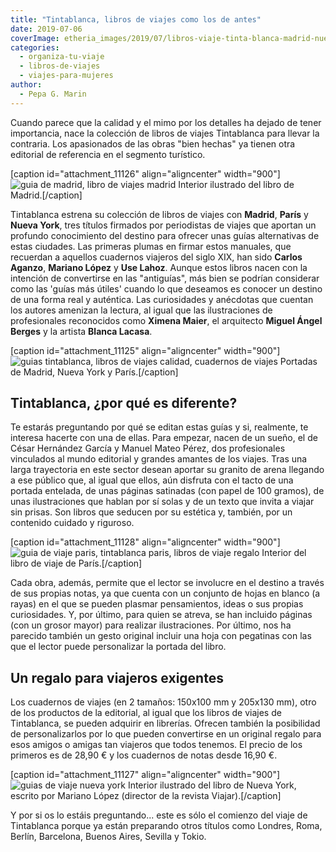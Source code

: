 ```yaml
---
title: "Tintablanca, libros de viajes como los de antes"
date: 2019-07-06
coverImage: etheria_images/2019/07/libros-viaje-tinta-blanca-madrid-nueva-york-paris.jpg
categories: 
  - organiza-tu-viaje
  - libros-de-viajes
  - viajes-para-mujeres
author: 
  - Pepa G. Marin
---
```


Cuando parece que la calidad y el mimo por los detalles ha dejado de tener importancia, 
nace la colección de libros de viajes Tintablanca para llevar la contraria. Los 
apasionados de las obras "bien hechas" ya tienen otra editorial de referencia en el 
segmento turístico. 

\[caption id="attachment\_11126" align="aligncenter" width="900"\]![guia de madrid, libro de viajes madrid](etheria_images/2019/07/tinta-blanca-madrid.jpg "Interior del libro ilustrado de Madrid.") Interior ilustrado del libro de Madrid.\[/caption\]

Tintablanca estrena su colección de libros de viajes con **Madrid**, **París** y **Nueva York**, tres títulos firmados por periodistas de viajes que aportan un profundo conocimiento del destino para ofrecer unas guías alternativas de estas ciudades. Las primeras plumas en firmar estos manuales, que recuerdan a aquellos cuadernos viajeros del siglo XIX, han sido **Carlos Aganzo**, **Mariano López** y **Use Lahoz**. Aunque estos libros nacen con la intención de convertirse en las "antiguías", más bien se podrían considerar como las 'guías más útiles' cuando lo que deseamos es conocer un destino de una forma real y auténtica. Las curiosidades y anécdotas que cuentan los autores amenizan la lectura, al igual que las ilustraciones de profesionales reconocidos como **Ximena Maier**, el arquitecto **Miguel Ángel Berges** y la artista **Blanca Lacasa**.

\[caption id="attachment\_11125" align="aligncenter" width="900"\]![guias tintablanca, libros de viajes calidad, cuadernos de viajes](etheria_images/2019/07/libros-viaje-tinta-blanca-madrid-nueva-york-paris.jpg "Portadas de Madrid, Nueva York y París.") Portadas de Madrid, Nueva York y París.\[/caption\]

## Tintablanca, ¿por qué es diferente?

Te estarás preguntando por qué se editan estas guías y si, realmente, te interesa hacerte con una de ellas. Para empezar, nacen de un sueño, el de César Hernández García y Manuel Mateo Pérez, dos profesionales vinculados al mundo editorial y grandes amantes de los viajes. Tras una larga trayectoria en este sector desean aportar su granito de arena llegando a ese público que, al igual que ellos, aún disfruta con el tacto de una portada entelada, de unas páginas satinadas (con papel de 100 gramos), de unas ilustraciones que hablan por sí solas y de un texto que invita a viajar sin prisas. Son libros que seducen por su estética y, también, por un contenido cuidado y riguroso.

\[caption id="attachment\_11128" align="aligncenter" width="900"\]![guia de viaje paris, tintablanca paris, libros de viaje regalo](etheria_images/2019/07/tinta-blanca-paris.jpg "Interior del libro de viaje de París.") Interior del libro de viaje de París.\[/caption\]

Cada obra, además, permite que el lector se involucre en el destino a través de sus propias notas, ya que cuenta con un conjunto de hojas en blanco (a rayas) en el que se pueden plasmar pensamientos, ideas o sus propias curiosidades. Y, por último, para quien se atreva, se han incluido páginas (con un grosor mayor) para realizar ilustraciones. Por último, nos ha parecido también un gesto original incluir una hoja con pegatinas con las que el lector puede personalizar la portada del libro.

## Un regalo para viajeros exigentes

Los cuadernos de viajes (en 2 tamaños: 150x100 mm y 205x130 mm), otro de los productos de la editorial, al igual que los libros de viajes de Tintablanca, se pueden adquirir en librerías. Ofrecen también la posibilidad de personalizarlos por lo que pueden convertirse en un original regalo para esos amigos o amigas tan viajeros que todos tenemos. El precio de los primeros es de 28,90 € y los cuadernos de notas desde 16,90 €.

\[caption id="attachment\_11127" align="aligncenter" width="900"\]![guias de viaje nueva york](etheria_images/2019/07/tinta-blanca-nueva-york.jpg "Interior ilustrado del libro de Nueva York, escrito por Mariano López (director de la revista Viajar).") Interior ilustrado del libro de Nueva York, escrito por Mariano López (director de la revista Viajar).\[/caption\]

Y por si os lo estáis preguntando... este es sólo el comienzo del viaje de Tintablanca porque ya están preparando otros títulos como Londres, Roma, Berlín, Barcelona, Buenos Aires, Sevilla y Tokio.
